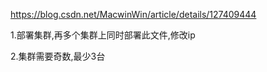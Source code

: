 https://blog.csdn.net/MacwinWin/article/details/127409444

1.部署集群,再多个集群上同时部署此文件,修改ip

2.集群需要奇数,最少3台

